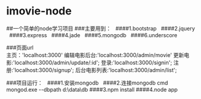 # imovie-node	
##一个简单的node学习项目
###主要用到：
   ####1.bootstrap
   ####2.jquery
   ####3.express
   ####4.jade
   ####5.mongodb
   ####6.underscore
 
###页面url 
<br>主页：'localhost:3000'
编辑电影后台:'localhost:3000/admin/movie'
更新电影:'localhost:3000/admin/update/:id';
登录:'localhost:3000/signin';
注册:'localhost:3000/signup';
后台电影列表:'localhost:3000/admin/list';
	
###项目运行：
   ####1.安装mongodb
   ####2.连接mongodb  cmd   mongod.exe --dbpath d:\data\db
   ####3.npm install 
   ####4.node app
